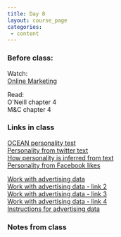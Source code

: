 ```yaml
---
title: Day 8
layout: course_page
categories:
 - content
---
```


### Before class:

Watch:  
[Online Marketing](https://www.youtube.com/watch?v=6bG5ps5KdDo)

Read:  
O'Neill chapter 4  
M&C chapter 4

### Links in class
[OCEAN personality test](https://ocean.cambridgeanalytica.org/)  
[Personality from twitter text](https://personality-insights-livedemo.mybluemix.net/)  
[How personality is inferred from text](https://console.bluemix.net/docs/services/personality-insights/science.html#researchInfer)  
[Personality from Facebook likes](https://applymagicsauce.com/)

[Work with advertising data](http://104.236.197.250/shiny/radiant/inst/app/)  
[Work with advertising data - link 2](http://104.131.110.228/shiny/radiant/inst/app/)  
[Work with advertising data - link 3](http://104.131.22.26/shiny/radiant/inst/app/)  
[Work with advertising data - link 4](http://104.131.110.163/shiny/radiant/inst/app/)  
[Instructions for advertising data](../day8inclass)


### Notes from class
